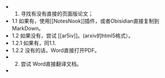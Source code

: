 - 1. 寻找有没有直接的页面版论文；
- 1.1 如果有，使用[[NotesNook]]插件，或者Obisidian直接复制到 MarkDown。
- 1.2 如果没有，尝试 [[ar5iv]]。(arxiv的html5格式）。
- 1.2.1 如果有，同1.1.
- 1.2.2 没有的话，Word直接打开PDF。
- 2. 尝试 Word直接翻译文档。
-
